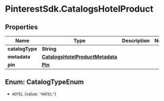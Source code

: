 # PinterestSdk.CatalogsHotelProduct

## Properties

Name | Type | Description | Notes
------------ | ------------- | ------------- | -------------
**catalogType** | **String** |  | 
**metadata** | [**CatalogsHotelProductMetadata**](CatalogsHotelProductMetadata.md) |  | 
**pin** | [**Pin**](Pin.md) |  | 



## Enum: CatalogTypeEnum


* `HOTEL` (value: `"HOTEL"`)




